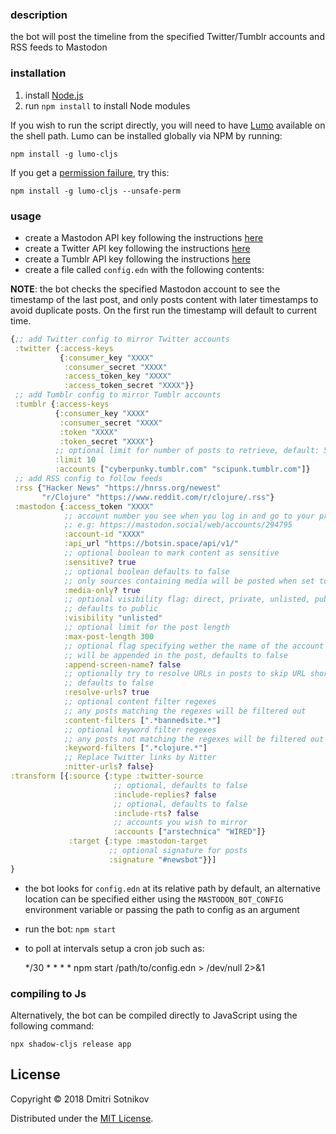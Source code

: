 ### description

the bot will post the timeline from the specified Twitter/Tumblr accounts and RSS feeds to Mastodon

### installation

1. install [Node.js](https://nodejs.org/en/)
2. run `npm install` to install Node modules

If you wish to run the script directly, you will need to have [Lumo](https://github.com/anmonteiro/lumo) available on the shell path. Lumo can be installed globally via NPM by running:

    npm install -g lumo-cljs

If you get a [permission failure](https://github.com/anmonteiro/lumo/issues/206), try this:

    npm install -g lumo-cljs --unsafe-perm


### usage

* create a Mastodon API key following the instructions [here](https://tinysubversions.com/notes/mastodon-bot/)
* create a Twitter API key following the instructions [here](https://developer.twitter.com/en/docs/basics/authentication/guides/access-tokens)
* create a Tumblr API key following the instructions [here](http://www.developerdrive.com/2014/05/how-to-get-started-with-the-tumblr-api-part-1/)
* create a file called `config.edn` with the following contents:

**NOTE**: the bot checks the specified Mastodon account to see the timestamp of the last post, and only posts content
with later timestamps to avoid duplicate posts. On the first run the timestamp will default to current time.

```clojure
{;; add Twitter config to mirror Twitter accounts
 :twitter {:access-keys
           {:consumer_key "XXXX"
            :consumer_secret "XXXX"
            :access_token_key "XXXX"
            :access_token_secret "XXXX"}}
 ;; add Tumblr config to mirror Tumblr accounts
 :tumblr {:access-keys
          {:consumer_key "XXXX"
           :consumer_secret "XXXX"
           :token "XXXX"
           :token_secret "XXXX"}
          ;; optional limit for number of posts to retrieve, default: 5
          :limit 10
          :accounts ["cyberpunky.tumblr.com" "scipunk.tumblr.com"]}
 ;; add RSS config to follow feeds
 :rss {"Hacker News" "https://hnrss.org/newest"
       "r/Clojure" "https://www.reddit.com/r/clojure/.rss"}
 :mastodon {:access_token "XXXX"
            ;; account number you see when you log in and go to your profile
            ;; e.g: https://mastodon.social/web/accounts/294795
            :account-id "XXXX"
            :api_url "https://botsin.space/api/v1/"
            ;; optional boolean to mark content as sensitive
            :sensitive? true
            ;; optional boolean defaults to false
            ;; only sources containing media will be posted when set to true
            :media-only? true
            ;; optional visibility flag: direct, private, unlisted, public
            ;; defaults to public        
            :visibility "unlisted"
            ;; optional limit for the post length
            :max-post-length 300
            ;; optional flag specifying wether the name of the account
            ;; will be appended in the post, defaults to false
            :append-screen-name? false
            ;; optionally try to resolve URLs in posts to skip URL shorteners
            ;; defaults to false
            :resolve-urls? true
            ;; optional content filter regexes
            ;; any posts matching the regexes will be filtered out
            :content-filters [".*bannedsite.*"]
            ;; optional keyword filter regexes
            ;; any posts not matching the regexes will be filtered out
            :keyword-filters [".*clojure.*"]
            ;; Replace Twitter links by Nitter
            :nitter-urls? false}
:transform [{:source {:type :twitter-source
                       ;; optional, defaults to false
                       :include-replies? false
                       ;; optional, defaults to false
                       :include-rts? false
                       ;; accounts you wish to mirror
                       :accounts ["arstechnica" "WIRED"]}
             :target {:type :mastodon-target
                      ;; optional signature for posts
                      :signature "#newsbot"}}]
}
```

* the bot looks for `config.edn` at its relative path by default, an alternative location can be specified either using the `MASTODON_BOT_CONFIG` environment variable or passing the path to config as an argument

* run the bot: `npm start`
* to poll at intervals setup a cron job such as:

    */30 * * * * npm start /path/to/config.edn > /dev/null 2>&1

### compiling to Js

Alternatively, the bot can be compiled directly to JavaScript using the following command:

```
npx shadow-cljs release app
```

## License

Copyright © 2018 Dmitri Sotnikov

Distributed under the [MIT License](http://opensource.org/licenses/MIT).
